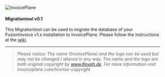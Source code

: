 ![InvoicePlane](http://invoiceplane.com/content/logo/PNG/logo_300x150.png)
#### Migrationtool v0.1

This Migrationtool can be used to migrate the database of your
FusionInvoice v1.x installation to InvoicePlane.
Please follow the instructions at the [wiki](https://github.com/InvoicePlane/InvoicePlane/wiki/Moving-from-FI).

---

> *Please notice: The name (InvoicePlane) and the logo can be used but may not be changed / altered in any way.
The name and the logo are both original copyright by www.Kovah.de. For more information visit invoiceplane.com/license-copyright*

